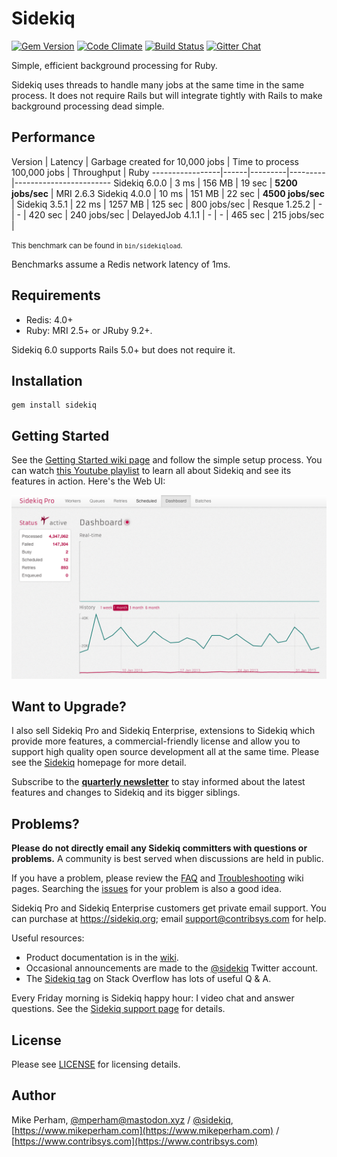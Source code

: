 Sidekiq
==============

[![Gem Version](https://badge.fury.io/rb/sidekiq.svg)](https://rubygems.org/gems/sidekiq)
[![Code Climate](https://codeclimate.com/github/mperham/sidekiq.svg)](https://codeclimate.com/github/mperham/sidekiq)
[![Build Status](https://circleci.com/gh/mperham/sidekiq/tree/master.svg?style=svg)](https://circleci.com/gh/mperham/sidekiq/tree/master)
[![Gitter Chat](https://badges.gitter.im/mperham/sidekiq.svg)](https://gitter.im/mperham/sidekiq)


Simple, efficient background processing for Ruby.

Sidekiq uses threads to handle many jobs at the same time in the
same process.  It does not require Rails but will integrate tightly with
Rails to make background processing dead simple.

Performance
---------------

Version |	Latency | Garbage created for 10,000 jobs	| Time to process 100,000 jobs |	Throughput | Ruby
-----------------|------|---------|---------|------------------------
Sidekiq 6.0.0    | 3 ms	| 156 MB  | 19 sec  | **5200 jobs/sec** | MRI 2.6.3
Sidekiq 4.0.0    | 10 ms	| 151 MB  | 22 sec  | **4500 jobs/sec** |
Sidekiq 3.5.1    | 22 ms	| 1257 MB | 125 sec | 800 jobs/sec |
Resque 1.25.2    |  -	  | -       | 420 sec | 240 jobs/sec |
DelayedJob 4.1.1 |  -   | -       | 465 sec | 215 jobs/sec |

<small>This benchmark can be found in `bin/sidekiqload`.</small>

Benchmarks assume a Redis network latency of 1ms.

Requirements
-----------------

- Redis: 4.0+
- Ruby: MRI 2.5+ or JRuby 9.2+.

Sidekiq 6.0 supports Rails 5.0+ but does not require it.


Installation
-----------------

    gem install sidekiq


Getting Started
-----------------

See the [Getting Started wiki page](https://github.com/mperham/sidekiq/wiki/Getting-Started) and follow the simple setup process.
You can watch [this Youtube playlist](https://www.youtube.com/playlist?list=PLjeHh2LSCFrWGT5uVjUuFKAcrcj5kSai1) to learn all about
Sidekiq and see its features in action.  Here's the Web UI:

![Web UI](https://github.com/mperham/sidekiq/raw/master/examples/web-ui.png)


Want to Upgrade?
-------------------

I also sell Sidekiq Pro and Sidekiq Enterprise, extensions to Sidekiq which provide more
features, a commercial-friendly license and allow you to support high
quality open source development all at the same time.  Please see the
[Sidekiq](https://sidekiq.org/) homepage for more detail.

Subscribe to the **[quarterly newsletter](https://tinyletter.com/sidekiq)** to stay informed about the latest
features and changes to Sidekiq and its bigger siblings.


Problems?
-----------------

**Please do not directly email any Sidekiq committers with questions or problems.**  A community is best served when discussions are held in public.

If you have a problem, please review the [FAQ](https://github.com/mperham/sidekiq/wiki/FAQ) and [Troubleshooting](https://github.com/mperham/sidekiq/wiki/Problems-and-Troubleshooting) wiki pages.
Searching the [issues](https://github.com/mperham/sidekiq/issues) for your problem is also a good idea.

Sidekiq Pro and Sidekiq Enterprise customers get private email support.  You can purchase at https://sidekiq.org; email support@contribsys.com for help.

Useful resources:

* Product documentation is in the [wiki](https://github.com/mperham/sidekiq/wiki).
* Occasional announcements are made to the [@sidekiq](https://twitter.com/sidekiq) Twitter account.
* The [Sidekiq tag](https://stackoverflow.com/questions/tagged/sidekiq) on Stack Overflow has lots of useful Q &amp; A.

Every Friday morning is Sidekiq happy hour: I video chat and answer questions.
See the [Sidekiq support page](https://sidekiq.org/support.html) for details.


License
-----------------

Please see [LICENSE](https://github.com/mperham/sidekiq/blob/master/LICENSE) for licensing details.


Author
-----------------

Mike Perham, [@mperham@mastodon.xyz](https://mastodon.xyz/@mperham) / [@sidekiq](https://twitter.com/sidekiq), [https://www.mikeperham.com](https://www.mikeperham.com) / [https://www.contribsys.com](https://www.contribsys.com)
